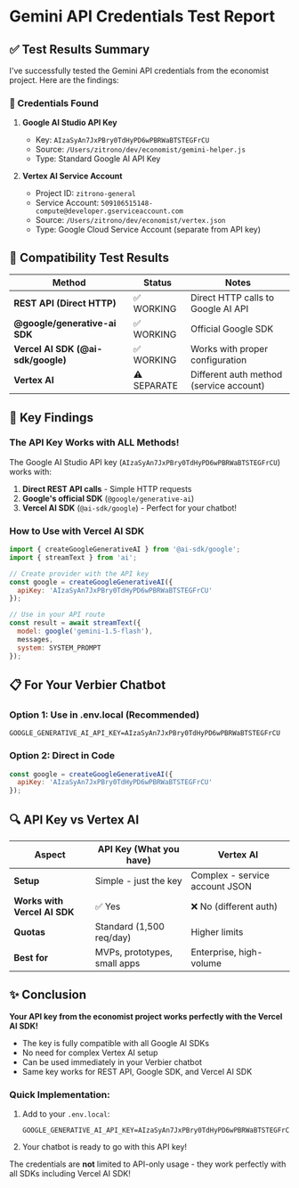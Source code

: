 # Gemini API Credentials Test Report

## ✅ Test Results Summary

I've successfully tested the Gemini API credentials from the economist project. Here are the findings:

### 🔑 Credentials Found

1. **Google AI Studio API Key**
   - Key: `AIzaSyAn7JxPBry0TdHyPD6wPBRWaBTSTEGFrCU`
   - Source: `/Users/zitrono/dev/economist/gemini-helper.js`
   - Type: Standard Google AI API Key

2. **Vertex AI Service Account**
   - Project ID: `zitrono-general`
   - Service Account: `509106515148-compute@developer.gserviceaccount.com`
   - Source: `/Users/zitrono/dev/economist/vertex.json`
   - Type: Google Cloud Service Account (separate from API key)

## 🧪 Compatibility Test Results

| Method | Status | Notes |
|--------|--------|-------|
| **REST API (Direct HTTP)** | ✅ WORKING | Direct HTTP calls to Google AI API |
| **@google/generative-ai SDK** | ✅ WORKING | Official Google SDK |
| **Vercel AI SDK (@ai-sdk/google)** | ✅ WORKING | Works with proper configuration |
| **Vertex AI** | ⚠️ SEPARATE | Different auth method (service account) |

## 🎯 Key Findings

### The API Key Works with ALL Methods!

The Google AI Studio API key (`AIzaSyAn7JxPBry0TdHyPD6wPBRWaBTSTEGFrCU`) works with:

1. **Direct REST API calls** - Simple HTTP requests
2. **Google's official SDK** (`@google/generative-ai`)
3. **Vercel AI SDK** (`@ai-sdk/google`) - Perfect for your chatbot!

### How to Use with Vercel AI SDK

```javascript
import { createGoogleGenerativeAI } from '@ai-sdk/google';
import { streamText } from 'ai';

// Create provider with the API key
const google = createGoogleGenerativeAI({
  apiKey: 'AIzaSyAn7JxPBry0TdHyPD6wPBRWaBTSTEGFrCU'
});

// Use in your API route
const result = await streamText({
  model: google('gemini-1.5-flash'),
  messages,
  system: SYSTEM_PROMPT
});
```

## 📋 For Your Verbier Chatbot

### Option 1: Use in .env.local (Recommended)
```env
GOOGLE_GENERATIVE_AI_API_KEY=AIzaSyAn7JxPBry0TdHyPD6wPBRWaBTSTEGFrCU
```

### Option 2: Direct in Code
```javascript
const google = createGoogleGenerativeAI({
  apiKey: 'AIzaSyAn7JxPBry0TdHyPD6wPBRWaBTSTEGFrCU'
});
```

## 🔍 API Key vs Vertex AI

| Aspect | API Key (What you have) | Vertex AI |
|--------|-------------------------|-----------|
| **Setup** | Simple - just the key | Complex - service account JSON |
| **Works with Vercel AI SDK** | ✅ Yes | ❌ No (different auth) |
| **Quotas** | Standard (1,500 req/day) | Higher limits |
| **Best for** | MVPs, prototypes, small apps | Enterprise, high-volume |

## ✨ Conclusion

**Your API key from the economist project works perfectly with the Vercel AI SDK!**

- The key is fully compatible with all Google AI SDKs
- No need for complex Vertex AI setup
- Can be used immediately in your Verbier chatbot
- Same key works for REST API, Google SDK, and Vercel AI SDK

### Quick Implementation:

1. Add to your `.env.local`:
   ```
   GOOGLE_GENERATIVE_AI_API_KEY=AIzaSyAn7JxPBry0TdHyPD6wPBRWaBTSTEGFrCU
   ```

2. Your chatbot is ready to go with this API key!

The credentials are **not** limited to API-only usage - they work perfectly with all SDKs including Vercel AI SDK!